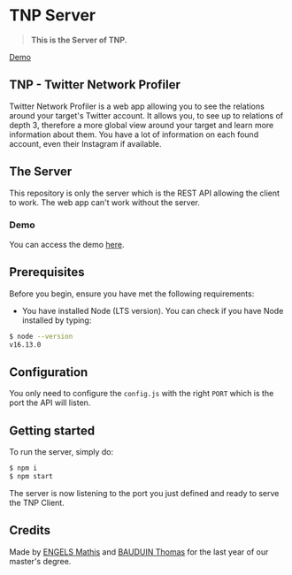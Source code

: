 # TNP Server
> **This is the Server of TNP.**
> 
[Demo](https://tnp.mathisengels.fr)

## TNP - Twitter Network Profiler
Twitter Network Profiler is a web app allowing you to see the relations around your target's Twitter account. It allows you, to see up to relations of depth 3, therefore a more global view around your target and learn more information about them. You have a lot of information on each found account, even their Instagram if available. 

## The Server
This repository is only the server which is the REST API allowing the client to work. The web app can't work without the server.

### Demo
You can access the demo [here](https://tnp.mathisengels.fr).

## Prerequisites
Before you begin, ensure you have met the following requirements:
- You have installed Node (LTS version). You can check if you have Node installed by typing:
```bash
$ node --version
v16.13.0
```

## Configuration
You only need to configure the `config.js` with the right `PORT` which is the port the API will listen.

## Getting started
To run the server, simply do:
```bash
$ npm i
$ npm start
```

The server is now listening to the port you just defined and ready to serve the TNP Client.

## Credits
Made by [ENGELS Mathis](https://github.com/MathisEngels) and [BAUDUIN Thomas](https://github.com/radikaric) for the last year of our master's degree.